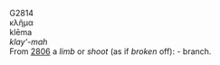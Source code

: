 <body>
  <p>G2814<br>  κλῆμα  <br> klēma  <br><i>klay‘-mah </i><br>From <a href="g2806.htm">2806</a>  a <i>limb</i> or <i>shoot</i> (as if <i>broken</i> off): - branch.<br></p>
 </body>